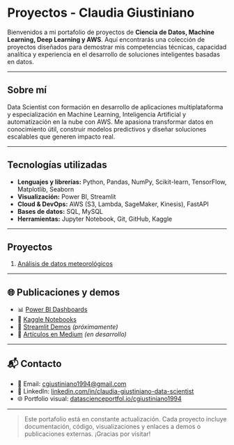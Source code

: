 # Proyectos - Claudia Giustiniano

Bienvenidos a mi portafolio de proyectos de **Ciencia de Datos, Machine Learning, Deep Learning y AWS**. Aquí encontrarás una colección de proyectos diseñados para demostrar mis competencias técnicas, capacidad analítica y experiencia en el desarrollo de soluciones inteligentes basadas en datos.

---

## Sobre mí

Data Scientist con formación en desarrollo de aplicaciones multiplataforma y especialización en Machine Learning, Inteligencia Artificial y automatización en la nube con AWS. Me apasiona transformar datos en conocimiento útil, construir modelos predictivos y diseñar soluciones escalables que generen impacto real.

---

## Tecnologías utilizadas

- **Lenguajes y librerías:** Python, Pandas, NumPy, Scikit-learn, TensorFlow, Matplotlib, Seaborn  
- **Visualización:** Power BI, Streamlit  
- **Cloud & DevOps:** AWS (S3, Lambda, SageMaker, Kinesis), FastAPI  
- **Bases de datos:** SQL, MySQL  
- **Herramientas:** Jupyter Notebook, Git, GitHub, Kaggle

---

## Proyectos

1. [Análisis de datos meteorológicos](./01_datos_meteorologicos)  

---

## 🌐 Publicaciones y demos

- 📊 [Power BI Dashboards](https://app.powerbi.com)  
- 📘 [Kaggle Notebooks](https://www.kaggle.com/cgiustiniano1994)  
- 🧪 [Streamlit Demos](https://streamlit.io) *(próximamente)*  
- 📄 [Artículos en Medium](https://medium.com/@cgiustiniano1994) *(en desarrollo)*

---

## 📬 Contacto

- 📧 Email: cgiustiniano1994@gmail.com  
- 💼 LinkedIn: [linkedin.com/in/claudia-giustiniano-data-scientist](https://linkedin.com/in/claudia-giustiniano-data-scientist)  
- 🌐 Portfolio visual: [datascienceportfol.io/cgiustiniano1994](https://datascienceportfol.io/cgiustiniano1994)

---

> Este portafolio está en constante actualización. Cada proyecto incluye documentación, código, visualizaciones y enlaces a demos o publicaciones externas. ¡Gracias por visitar!
